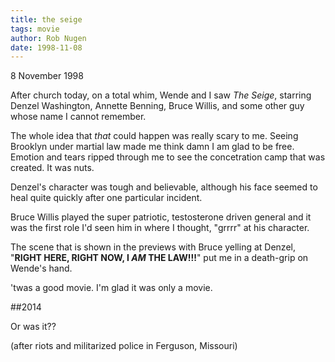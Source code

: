 ```yaml
---
title: the seige
tags: movie
author: Rob Nugen
date: 1998-11-08
---
```


<title>The Seige</title>

<p class=date>8 November 1998</p>

<p>After church today, on a total whim, Wende and I saw <em>The Seige</em>, starring Denzel Washington, Annette Benning, Bruce Willis, and some other guy whose name I cannot remember.

<p>The whole idea that <em>that</em> could happen was really scary to me. Seeing Brooklyn under martial law made me think damn I am glad to be free. Emotion and tears ripped through me to see the concetration camp that was created. It was nuts.

<p>Denzel's character was tough and believable, although his face seemed to heal quite quickly after one particular incident.

<p>Bruce Willis played the super patriotic, testosterone driven general and it was the first role I'd seen him in where I thought, "grrrr" at his character.

<p>The scene that is shown in the previews with Bruce yelling at Denzel, "<b>RIGHT HERE, RIGHT NOW, I <em>AM</em> THE LAW!!!</b>" 
put me in a death-grip on Wende's hand.

<p>'twas a good movie. I'm glad it was only a movie.
</p>

##2014

Or was it??

(after riots and militarized police in Ferguson, Missouri)
